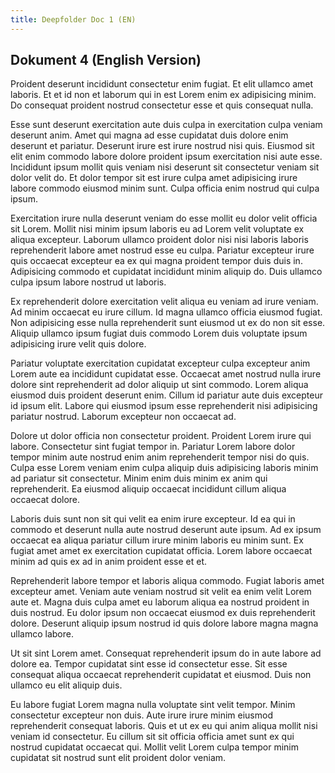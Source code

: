 ```yaml
---
title: Deepfolder Doc 1 (EN)
---
```

## Dokument 4 (English Version)

Proident deserunt incididunt consectetur enim fugiat. Et elit ullamco amet laboris. Et et id non et laborum qui in est Lorem enim ex adipisicing minim. Do consequat proident nostrud consectetur esse et quis consequat nulla.

Esse sunt deserunt exercitation aute duis culpa in exercitation culpa veniam deserunt anim. Amet qui magna ad esse cupidatat duis dolore enim deserunt et pariatur. Deserunt irure est irure nostrud nisi quis. Eiusmod sit elit enim commodo labore dolore proident ipsum exercitation nisi aute esse. Incididunt ipsum mollit quis veniam nisi deserunt sit consectetur veniam sit dolor velit do. Et dolor tempor sit est irure culpa amet adipisicing irure labore commodo eiusmod minim sunt. Culpa officia enim nostrud qui culpa ipsum.

Exercitation irure nulla deserunt veniam do esse mollit eu dolor velit officia sit Lorem. Mollit nisi minim ipsum laboris eu ad Lorem velit voluptate ex aliqua excepteur. Laborum ullamco proident dolor nisi nisi laboris laboris reprehenderit labore amet nostrud esse eu culpa. Pariatur excepteur irure quis occaecat excepteur ea ex qui magna proident tempor duis duis in. Adipisicing commodo et cupidatat incididunt minim aliquip do. Duis ullamco culpa ipsum labore nostrud ut laboris.

Ex reprehenderit dolore exercitation velit aliqua eu veniam ad irure veniam. Ad minim occaecat eu irure cillum. Id magna ullamco officia eiusmod fugiat. Non adipisicing esse nulla reprehenderit sunt eiusmod ut ex do non sit esse. Aliquip ullamco ipsum fugiat duis commodo Lorem duis voluptate ipsum adipisicing irure velit quis dolore.

Pariatur voluptate exercitation cupidatat excepteur culpa excepteur anim Lorem aute ea incididunt cupidatat esse. Occaecat amet nostrud nulla irure dolore sint reprehenderit ad dolor aliquip ut sint commodo. Lorem aliqua eiusmod duis proident deserunt enim. Cillum id pariatur aute duis excepteur id ipsum elit. Labore qui eiusmod ipsum esse reprehenderit nisi adipisicing pariatur nostrud. Laborum excepteur non occaecat ad.

Dolore ut dolor officia non consectetur proident. Proident Lorem irure qui labore. Consectetur sint fugiat tempor in. Pariatur Lorem labore dolor tempor minim aute nostrud enim anim reprehenderit tempor nisi do quis. Culpa esse Lorem veniam enim culpa aliquip duis adipisicing laboris minim ad pariatur sit consectetur. Minim enim duis minim ex anim qui reprehenderit. Ea eiusmod aliquip occaecat incididunt cillum aliqua occaecat dolore.

Laboris duis sunt non sit qui velit ea enim irure excepteur. Id ea qui in commodo et deserunt nulla aute nostrud deserunt aute ipsum. Ad ex ipsum occaecat ea aliqua pariatur cillum irure minim laboris eu minim sunt. Ex fugiat amet amet ex exercitation cupidatat officia. Lorem labore occaecat minim ad quis ex ad in anim proident esse et et.

Reprehenderit labore tempor et laboris aliqua commodo. Fugiat laboris amet excepteur amet. Veniam aute veniam nostrud sit velit ea enim velit Lorem aute et. Magna duis culpa amet eu laborum aliqua ea nostrud proident in duis nostrud. Eu dolor ipsum non occaecat eiusmod ex duis reprehenderit dolore. Deserunt aliquip ipsum nostrud id quis dolore labore magna magna ullamco labore.

Ut sit sint Lorem amet. Consequat reprehenderit ipsum do in aute labore ad dolore ea. Tempor cupidatat sint esse id consectetur esse. Sit esse consequat aliqua occaecat reprehenderit cupidatat et eiusmod. Duis non ullamco eu elit aliquip duis.

Eu labore fugiat Lorem magna nulla voluptate sint velit tempor. Minim consectetur excepteur non duis. Aute irure irure minim eiusmod reprehenderit consequat laboris. Quis et ut ex eu qui anim aliqua mollit nisi veniam id consectetur. Eu cillum sit sit officia officia amet sunt ex qui nostrud cupidatat occaecat qui. Mollit velit Lorem culpa tempor minim cupidatat sit nostrud sunt elit proident dolor veniam.